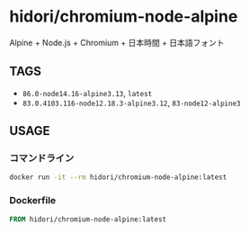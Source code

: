 # hidori/chromium-node-alpine

Alpine + Node.js + Chromium + 日本時間 + 日本語フォント

## TAGS

* `86.0-node14.16-alpine3.13`, `latest`
* `83.0.4103.116-node12.18.3-alpine3.12`, `83-node12-alpine3`

## USAGE

### コマンドライン

```bash
docker run -it --rm hidori/chromium-node-alpine:latest
```

### Dockerfile

```Dockerfile
FROM hidori/chromium-node-alpine:latest
```
